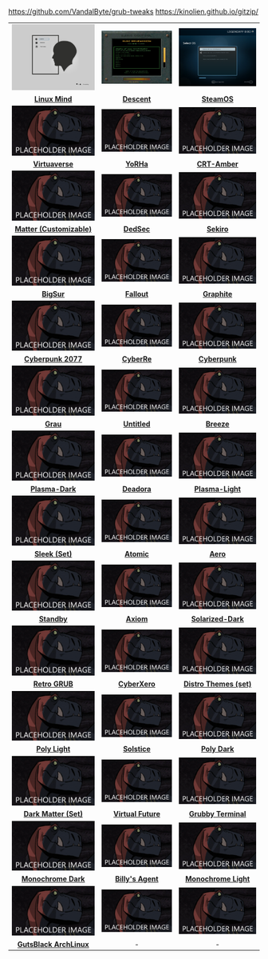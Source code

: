 https://github.com/VandalByte/grub-tweaks
https://kinolien.github.io/gitzip/

|    |    |    |
|:-------:|:-------:|:---------:|
|<img src="/Images/Linux_Mind.png" width="400">|<img src="/Images/Descent.jpg" width="400">|<img src="/Images/SteamOS.png" width="400">|
|[**Linux Mind**](https://www.pling.com/p/1397139/)|[**Descent**](https://www.pling.com/p/1000083/)|[**SteamOS**](https://github.com/LegendaryBibo/Steam-Big-Picture-Grub-Theme)|
|![placeholder](/Images/Placeholderr.png)|![placeholder](/Images/Placeholderr.png)|![placeholder](/Images/Placeholderr.png)|
|[**Virtuaverse**](https://github.com/Patato777/dotfiles/tree/main/grub)|[**YoRHa**](https://github.com/OliveThePuffin/yorha-grub-theme)|[**CRT-Amber**](https://www.pling.com/p/1727268/)|
|![placeholder](/Images/Placeholderr.png)|![placeholder](/Images/Placeholderr.png)|![placeholder](/Images/Placeholderr.png)|
|[**Matter (Customizable)**](https://www.pling.com/p/1400298/)|[**DedSec**](https://www.pling.com/p/1569525/)|[**Sekiro**](https://github.com/semimqmo/sekiro_grub_theme)|
|![placeholder](/Images/Placeholderr.png)|![placeholder](/Images/Placeholderr.png)|![placeholder](/Images/Placeholderr.png)|
|[**BigSur**](https://www.pling.com/p/1443844/)|[**Fallout**](https://www.pling.com/p/1230882/)|[**Graphite**](https://www.pling.com/p/1676418/)|
|![placeholder](/Images/Placeholderr.png)|![placeholder](/Images/Placeholderr.png)|![placeholder](/Images/Placeholderr.png)|
|[**Cyberpunk 2077**](https://www.pling.com/p/1515662/)|[**CyberRe**](https://www.pling.com/p/1420727/)|[**Cyberpunk**](https://www.pling.com/p/1429443/)|
|![placeholder](/Images/Placeholderr.png)|![placeholder](/Images/Placeholderr.png)|![placeholder](/Images/Placeholderr.png)|
|[**Grau**](https://www.pling.com/p/1111514/)|[**Untitled**](https://github.com/samoht9277/dotfiles/tree/master/grub/themes/self)|[**Breeze**](https://www.linux-apps.com/p/1000111/)|
|![placeholder](/Images/Placeholderr.png)|![placeholder](/Images/Placeholderr.png)|![placeholder](/Images/Placeholderr.png)|
|[**Plasma-Dark**](https://www.pling.com/p/1195799/)|[**Deadora**](https://www.pling.com/p/1111550/)|[**Plasma-Light**](https://www.pling.com/p/1197062/)|
|![placeholder](/Images/Placeholderr.png)|![placeholder](/Images/Placeholderr.png)|![placeholder](/Images/Placeholderr.png)|
|[**Sleek (Set)**](https://www.pling.com/p/1414997/)|[**Atomic**](https://www.pling.com/p/1200710/)|[**Aero**](https://www.pling.com/p/1112066/)|
|![placeholder](/Images/Placeholderr.png)|![placeholder](/Images/Placeholderr.png)|![placeholder](/Images/Placeholderr.png)|
|[**Standby**](https://www.pling.com/p/1172610/)|[**Axiom**](https://www.pling.com/p/1111735/)|[**Solarized-Dark**](https://www.pling.com/p/1177401/)|
|![placeholder](/Images/Placeholderr.png)|![placeholder](/Images/Placeholderr.png)|![placeholder](/Images/Placeholderr.png)|
|[**Retro GRUB**](https://www.pling.com/p/1568741/)|[**CyberXero**](https://www.pling.com/p/1502415/)|[**Distro Themes (set)**](https://www.pling.com/p/1482847/)|
|![placeholder](/Images/Placeholderr.png)|![placeholder](/Images/Placeholderr.png)|![placeholder](/Images/Placeholderr.png)|
|[**Poly Light**](https://www.pling.com/p/1176413/)|[**Solstice**](https://www.pling.com/p/1111874/)|[**Poly Dark**](https://www.pling.com/p/1230780/)|
|![placeholder](/Images/Placeholderr.png)|![placeholder](/Images/Placeholderr.png)|![placeholder](/Images/Placeholderr.png)|
|[**Dark Matter (Set)**](https://www.pling.com/p/1603282/)|[**Virtual Future**](https://www.pling.com/p/1529571/)|[**Grubby Terminal**](https://gitlab.com/perthshiretim/grubby-terminal)|
|![placeholder](/Images/Placeholderr.png)|![placeholder](/Images/Placeholderr.png)|![placeholder](/Images/Placeholderr.png)|
|[**Monochrome Dark**](https://www.pling.com/p/1111868/)|[**Billy's Agent**](https://gitlab.com/Drorago/billys-agent-grub2-theme)|[**Monochrome Light**](https://www.pling.com/p/1111486/)|
|![placeholder](/Images/Placeholderr.png)|![placeholder](/Images/Placeholderr.png)|![placeholder](/Images/Placeholderr.png)|
|[**GutsBlack ArchLinux**](https://forums.archlinux.fr/viewtopic.php?t=11361)|-|-|
